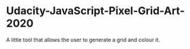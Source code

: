 # Udacity-JavaScript-Pixel-Grid-Art-2020
A little tool that allows the user to generate a grid and colour it. 
